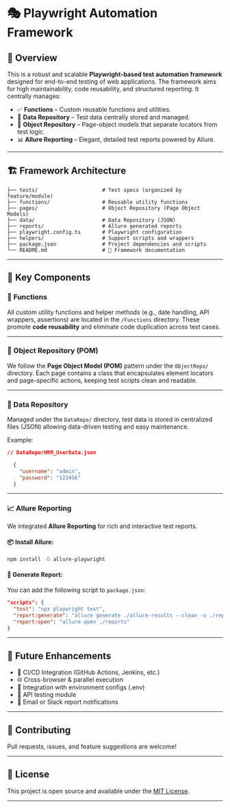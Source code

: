 # 🎭 Playwright Automation Framework

## 📘 Overview

This is a robust and scalable **Playwright-based test automation framework** designed for end-to-end testing of web applications. The framework aims for high maintainability, code reusability, and structured reporting. It centrally manages:

- ✅ **Functions** – Custom reusable functions and utilities.
- 📂 **Data Repository** – Test data centrally stored and managed.
- 🧱 **Object Repository** – Page-object models that separate locators from test logic.
- 📊 **Allure Reporting** – Elegant, detailed test reports powered by Allure.

---

## 🏗️ Framework Architecture

```
├── tests/                     # Test specs (organized by feature/module)
├── functions/                 # Reusable utility functions
├── pages/                     # Object Repository (Page Object Models)
├── data/                      # Data Repository (JSON)
├── reports/                   # Allure generated reports
├── playwright.config.ts       # Playwright configuration
├── helpers/                   # Support scripts and wrappers
├── package.json               # Project dependencies and scripts
└── README.md                  # 📘 Framework documentation
```

---

## 🧠 Key Components

### 📂 Functions

All custom utility functions and helper methods (e.g., date handling, API wrappers, assertions) are located in the `/Functions` directory. These promote **code reusability** and eliminate code duplication across test cases.

---

### 🧱 Object Repository (POM)

We follow the **Page Object Model (POM)** pattern under the `ObjectRepo/` directory. Each page contains a class that encapsulates element locators and page-specific actions, keeping test scripts clean and readable.


---

### 📁 Data Repository

Managed under the `DataRepo/` directory, test data is stored in centralized files (JSON) allowing data-driven testing and easy maintenance.

Example:

```json
// DataRepo/HRM_UserData.json

  {
    "username": "admin",
    "password": "123456"
  }
```

---

### 📈 Allure Reporting

We integrated **Allure Reporting** for rich and interactive test reports.

#### 📦 Install Allure:

```bash
npm install -D allure-playwright
```

#### 🧪 Generate Report:

You can add the following script to `package.json`:

```json
"scripts": {
  "test": "npx playwright test",
  "report:generate": "allure generate ./allure-results --clean -o ./reports",
  "report:open": "allure open ./reports"
}
```

---


## 🚧 Future Enhancements

- 🔁 CI/CD Integration (GitHub Actions, Jenkins, etc.)
- 🌐 Cross-browser & parallel execution
- 🔐 Integration with environment configs (.env)
- 🧪 API testing module
- 📧 Email or Slack report notifications

---

## 🙌 Contributing

Pull requests, issues, and feature suggestions are welcome!

---

## 📄 License

This project is open source and available under the [MIT License](LICENSE).

---

